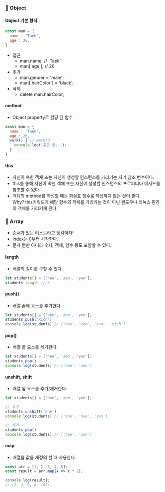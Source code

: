 ### 📑 Object

#### Object 기본 형식

```javascript
const man = {
  name : 'Taek',
  age : 26,
}
```

* 접근
    * man.name; // 'Taek'
    * man['age']; // 26
* 추가
    * man.gender = 'male';
    * man['hairColor'] = 'black';
* 삭제
    * delete man.hairColor;

#### method 

* Object property로 할당 된 함수

```javascript
const man = {
  name : 'Taek',
  age : 26,
  work() { // method
    console.log('출근 중..'); 
  }
}
```

#### this

* 자신이 속한 객체 또는 자신이 생성할 인스턴스를 가리키는 자기 참조 변수이다.
* this를 통해 자신이 속한 객체 또는 자신이 생성할 인스턴스의 프로퍼티나 메서드를 참조할 수 있다.
* 객체의 method를 작성할 때는 화살표 함수로 작성하지 않는 것이 좋다.<br>Why? this키워드가 해당 함수의 객체를 가리키는 것이 아닌 윈도우나 리눅스 환경의 객체를 가리키게 된다.

### 📑 Array

* 순서가 있는 리스트라고 생각하자!
* index는 0부터 시작한다.
* 문자 뿐만 아니라 숫자, 객체, 함수 등도 포함할 수 있다.

#### length

* 배열의 길이를 구할 수 있다.

```javascript
let students[] = ['hee', 'zen', 'yun']; 
students.length // 3
``` 

#### push()

* 배열 끝에 요소를 추가한다.

```javascript
let students[] = ['hee', 'zen', 'yun']; 
students.push('xich') 
console.log(students) // ['hee', 'zen', 'yun', 'xich']
``` 

#### pop()

* 배열 끝 요소를 제거한다.

```javascript
let students[] = ['hee', 'zen', 'yun']; 
students.pop()
console.log(students) // ['hee', 'zen']
``` 

#### unshift, shift

* 배열 앞 요소를 추가/제거한다.

```javascript
let students[] = ['hee', 'zen', 'yun']; 

// 추가
students.unshift('one')
console.log(students) // ['one', 'hee', 'zen']

// 제거
students.pop()
console.log(students) // ['hee', 'zen']
``` 

#### map

* 배열을 값을 재정의 할 때 사용한다.

```javascript
const arr = [1, 2, 3, 4, 5];
const result = arr.map(x => x * 2);

console.log(result);
// [2, 4, 6, 8, 10];
```

